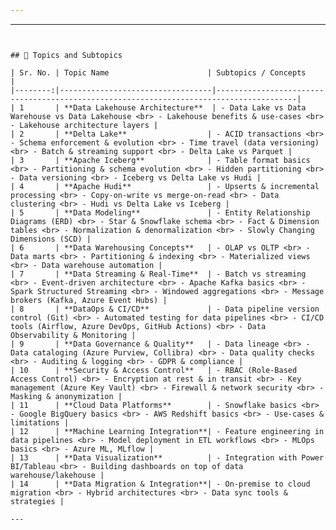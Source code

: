 ```yaml
---

```
---
```


## 📘 Topics and Subtopics

| Sr. No. | Topic Name                      | Subtopics / Concepts                                                                 |
|--------:|----------------------------------|----------------------------------------------------------------------------------------|
| 1       | **Data Lakehouse Architecture**  | - Data Lake vs Data Warehouse vs Data Lakehouse <br> - Lakehouse benefits & use-cases <br> - Lakehouse architecture layers |
| 2       | **Delta Lake**                  | - ACID transactions <br> - Schema enforcement & evolution <br> - Time travel (data versioning) <br> - Batch & streaming support <br> - Delta Lake vs Parquet |
| 3       | **Apache Iceberg**              | - Table format basics <br> - Partitioning & schema evolution <br> - Hidden partitioning <br> - Data versioning <br> - Iceberg vs Delta Lake vs Hudi |
| 4       | **Apache Hudi**                 | - Upserts & incremental processing <br> - Copy-on-write vs merge-on-read <br> - Data clustering <br> - Hudi vs Delta Lake vs Iceberg |
| 5       | **Data Modeling**               | - Entity Relationship Diagrams (ERD) <br> - Star & Snowflake schema <br> - Fact & Dimension tables <br> - Normalization & denormalization <br> - Slowly Changing Dimensions (SCD) |
| 6       | **Data Warehousing Concepts**   | - OLAP vs OLTP <br> - Data marts <br> - Partitioning & indexing <br> - Materialized views <br> - Data warehouse automation |
| 7       | **Data Streaming & Real-Time**  | - Batch vs streaming <br> - Event-driven architecture <br> - Apache Kafka basics <br> - Spark Structured Streaming <br> - Windowed aggregations <br> - Message brokers (Kafka, Azure Event Hubs) |
| 8       | **DataOps & CI/CD**             | - Data pipeline version control (Git) <br> - Automated testing for data pipelines <br> - CI/CD tools (Airflow, Azure DevOps, GitHub Actions) <br> - Data Observability & Monitoring |
| 9       | **Data Governance & Quality**   | - Data lineage <br> - Data cataloging (Azure Purview, Collibra) <br> - Data quality checks <br> - Auditing & logging <br> - GDPR & compliance |
| 10      | **Security & Access Control**   | - RBAC (Role-Based Access Control) <br> - Encryption at rest & in transit <br> - Key management (Azure Key Vault) <br> - Firewall & network security <br> - Masking & anonymization |
| 11      | **Cloud Data Platforms**        | - Snowflake basics <br> - Google BigQuery basics <br> - AWS Redshift basics <br> - Use-cases & limitations |
| 12      | **Machine Learning Integration**| - Feature engineering in data pipelines <br> - Model deployment in ETL workflows <br> - MLOps basics <br> - Azure ML, MLflow |
| 13      | **Data Visualization**          | - Integration with Power BI/Tableau <br> - Building dashboards on top of data warehouse/lakehouse |
| 14      | **Data Migration & Integration**| - On-premise to cloud migration <br> - Hybrid architectures <br> - Data sync tools & strategies |

---
```

